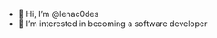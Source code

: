 - 👋 Hi, I’m @lenac0des
- 👀 I’m interested in becoming a software developer


<!---
lenac0des/lenac0des is a ✨ special ✨ repository because its `README.md` (this file) appears on your GitHub profile.
You can click the Preview link to take a look at your changes.
--->
